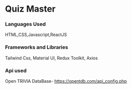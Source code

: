 # Quiz Master
### Languages Used
HTML,CSS,Javascript,ReactJS
### Frameworks and Libraries
Tailwind Css, Material UI, Redux Toolkit, Axios
### Api used
Open TRIVIA DataBase- https://opentdb.com/api_config.php
